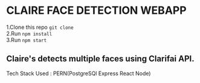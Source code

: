 # CLAIRE FACE DETECTION WEBAPP

1.Clone this repo `git clone`<br>
2.Run `npm install` <br>
3.Run `npm start` <br>

## **Claire's** detects multiple faces using Clarifai API.<br>
Tech Stack Used : PERN(PostgreSQl Express React Node)


